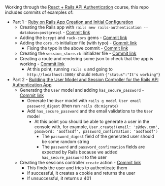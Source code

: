 Working through the [React + Rails API Authentication](https://youtube.com/playlist?list=PLgYiyoyNPrv_yNp5Pzsx0A3gQ8-tfg66j) course, this repo includes commits of examples of:

* Part 1 - [Ruby on Rails App Creation and Initial Configuration](https://youtu.be/z18zLCAg7UU)
  * Creating the Rails app with `rails new rails-authentication --database=postgresql` - [Commit link](https://github.com/jro31/rails-authentication/commit/97888a643c6f55d6593a258f1e73c69f6ed950a6)
  * Adding the `bcrypt` and `rack-cors` gems - [Commit link](https://github.com/jro31/rails-authentication/commit/2de22d180fd440310747dc1336ca263416fd0e7e)
  * Adding the `cors.rb` initializer file (with typo) - [Commit link](https://github.com/jro31/rails-authentication/commit/9f319d65c9db1bb65c1df9f592f40dc83f577c7e)
    * Fixing the typo in the above commit - [Commit link](https://github.com/jro31/rails-authentication/commit/6c34c80c20352fcffd702017e5a54f19954f2487)
  * Creating the `session_store.rb` initializer file - [Commit link](https://github.com/jro31/rails-authentication/commit/a27d6a327aca4a087b9e629f5dcbbc25d699ae41)
  * Creating a route and rendering some json to check that the app is working - [Commit link](https://github.com/jro31/rails-authentication/commit/82f966ae3034591d6a22eea0311788ee26e18d46)
    * At this point, running `rails s` and going to `http://localhost:3000/` should return `{"status":"It's working"}`
* Part 2 - [Building the User Model and Session Controller for the Rails API Authentication App](https://youtu.be/FwfsMv2kSX4)
  * Generating the `User` model and adding `has_secure_password` - [Commit link](https://github.com/jro31/rails-authentication/commit/e169a79327eb43f85e69bd10a973979446edfdde)
    * Generate the `User` model with `rails g model User email password_digest` (then run `rails db:migrate`)
    * Add `has_secure_password` and the email validations to the `User` model
      * At this point you should be able to generate a user in the console with, for example, `User.create!(email: 'z@dev.com', password: 'asdfasdf', password_confirmation: 'asdfasdf')`
        * The `password_digest` field of the generated user should be some random string
        * The `password` and `password_confirmation` fields are expected by Rails because we added `has_secure_password` to the user
  * Creating the sessions controller `create` action - [Commit link](https://github.com/jro31/rails-authentication/commit/2851bef981ecdc4e71adea19a0c2dd64e637cd38)
    * This finds the user and tries to authenticate them
    * If successful, it creates a cookie and returns the user
    * If unsuccessful, it returns a 401
